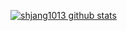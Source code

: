 
[![shjang1013 github stats](https://github-readme-stats.vercel.app/api?username=shjang1013&show_icons=true&theme=vue)](https://github.com/shjang1013/shjang1013)

<!--
**shjang1013/shjang1013** is a ✨ _special_ ✨ repository because its `README.md` (this file) appears on your GitHub profile.

Here are some ideas to get you started:

- 🔭 I’m currently working on ...
- 🌱 I’m currently learning ...
- 👯 I’m looking to collaborate on ...
- 🤔 I’m looking for help with ...
- 💬 Ask me about ...
- 📫 How to reach me: ...
- 😄 Pronouns: ...
- ⚡ Fun fact: ...
-->
